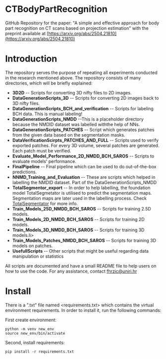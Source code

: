 # CTBodyPartRecognition
GitHub Repository for the paper: "A simple and effective approach for body part recognition on CT scans based on projection estimation" with the preprint available at
[https://arxiv.org/abs/2504.21810](https://arxiv.org/abs/2504.21810)



# Introduction
The repository serves the purpose of repeating all experiments conducted in the research mentioned above. The repository consists of many directories, which will be briefly explained:

- **3D2D** -- Scripts for converting 3D nifty files to 2D images.</li>
- **DataGenerationScripts_3D** -- Scripts for converting 2D images back to 3D nifty files.</li>
- **DataGenerationScripts_BCH_and_verification** -- Scripts for labeling BCH data. This is manual labeling!</li>
- **DataGenerationScripts_NMDD** --This is a placeholder directory because the NMDID dataset was labelled withthe  help of NNs.</li>
- **DataGenerationScripts_PATCHES** -- Script which generates patches from the given data based on the segmentation masks.</li>
- **DataVerificationScirpts_PATCHES_AND_FULL** -- Scripts used to verify exported patches. For every 3D volume, several patches are generated. Each patch must be verified.</li>
- **Evaluate_Model_Performance_2D_NMDD_BCH_SAROS** -- Scripts to evaluate models' performance.</li>
- **FinalPipeline** -- Final pipeline which can be used to do out-of-the-box predictions.</li>
- **NNMD_Training_and_Evaluation** -- These are scripts which helped in labelling the NMDID dataset. Part of the DataGenerationScripts_NMDD</li>
- **TotalSegmentor_export** -- In order to help labelling, the foundation model TotalSegmetator is utilised to predict the segmentation maps. Segmentation maps are later used in the labelling process. Check [TotalSegmentator](https://github.com/wasserth/TotalSegmentator) for more info.</li>
- **Train_Models_25D_NMDD_BCH_SAROS** -- Scripts for training 2.5D models.</li>
- **Train_Models_2D_NMDD_BCH_SAROS** -- Scripts for training 2D models.</li>
- **Train_Models_3D_NMDD_BCH_SAROS** -- Scripts for training 3D models.li>
- **Train_Models_Patches_NMDD_BCH_SAROS** -- Scripts for training 3D models on patches.</li>
- **UsefullScripts** -- Other scripts that might be useful regarding data manipulation or statistics</li> 

All scripts are documented and have a small README file to help users on how to use the code. For any assistance, contact fhrzic@uniri.hr

# Install
There is a ".txt" file named <requirements.txt> which contains the virtual environment requirements. In order to install it, run the following commands:

First create environment:
```
python -m venv new_env
source new_env/bin/activate 
```

Second, install requirements:
```
pip install -r requirements.txt
```
